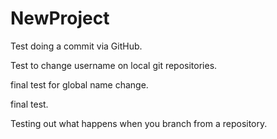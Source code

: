 # NewProject

Test doing a commit via GitHub.

Test to change username on local git repositories.

final test for global name change.

final test.


Testing out what happens when you branch from a repository.


